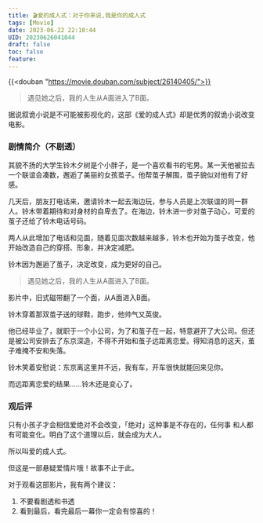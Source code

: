 ```yaml
---
title: 🎬爱的成人式：对于你来说,我是你的成人式
tags: [Movie]
date: 2023-06-22 22:10:44
UID: 20230626041044
draft: false
toc: false
feature: 
---
```


{{<douban "https://movie.douban.com/subject/26140405/">}}

> 遇见她之后，我的人生从A面进入了B面。

据说叙诡小说是不可能被影视化的，这部《爱的成人式》却是优秀的叙诡小说改变电影。

<!--more-->

### 剧情简介（不剧透）

其貌不扬的大学生铃木夕树是个小胖子，是一个喜欢看书的宅男。某一天他被拉去一个联谊会凑数，邂逅了美丽的女孩茧子。他帮茧子解围，茧子貌似对他有了好感。

几天后，朋友打电话来，邀请铃木一起去海边玩，参与人员是上次联谊的同一群人。铃木带着期待和对身材的自卑去了。在海边，铃木进一步对茧子动心，可爱的茧子还给了铃木电话号码。

两人从此增加了电话和见面，随着见面次数越来越多，铃木也开始为茧子改变，他开始改造自己的穿搭、形象，并决定减肥。

铃木因为邂逅了茧子，决定改变，成为更好的自己。

> 遇见她之后，我的人生从A面进入了B面。

影片中，旧式磁带翻了一个面，从A面进入B面。

铃木穿着那双茧子送的球鞋，跑步，他帅气又英俊。

他已经毕业了，就职于一个小公司，为了和茧子在一起，特意避开了大公司。但还是被公司安排去了东京深造，不得不开始和茧子远距离恋爱。得知消息的这天，茧子难掩不安和失落。

铃木笑着安慰说：东京离这里并不远，我有车，开车很快就能回来见你。

而远距离恋爱的结果......铃木还是变心了。

### 观后评

只有小孩子才会相信爱绝对不会改变，「绝对」这种事是不存在的，任何事 和人都有可能变化。明白了这个道理以后，就会成为大人。

所以叫爱的成人式。

但这是一部悬疑爱情片哦！故事不止于此。

对于观看这部影片，我有两个建议：
1. 不要看剧透和书透
2. 看到最后，看完最后一幕你一定会有惊喜的！